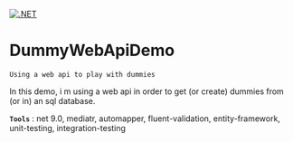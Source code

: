 [![.NET](https://github.com/aimenux/DummyWebApiDemo/actions/workflows/ci.yml/badge.svg?branch=main)](https://github.com/aimenux/DummyWebApiDemo/actions/workflows/ci.yml)

# DummyWebApiDemo
```
Using a web api to play with dummies
```

In this demo, i m using a web api in order to get (or create) dummies from (or in) an sql database.
>

**`Tools`** : net 9.0, mediatr, automapper, fluent-validation, entity-framework, unit-testing, integration-testing
